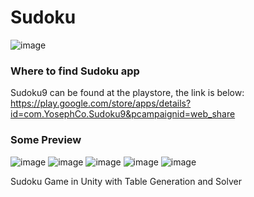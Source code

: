 # Sudoku
![image](https://github.com/yosephfy/Sudoku/assets/70306341/21f3e499-90c7-4814-a605-4fd94d63933f)

### Where to find Sudoku app
Sudoku9 can be found at the playstore, the link is below:
https://play.google.com/store/apps/details?id=com.YosephCo.Sudoku9&pcampaignid=web_share

### Some Preview
![image](https://github.com/yosephfy/Sudoku/assets/70306341/396ddb6a-7834-45ba-bb5d-452302f41e1b)
![image](https://github.com/yosephfy/Sudoku/assets/70306341/41bb763f-b386-4463-991e-02337fd49df3)
![image](https://github.com/yosephfy/Sudoku/assets/70306341/630dc7eb-aaa6-4fed-8a58-9fc4eca1313f)
![image](https://github.com/yosephfy/Sudoku/assets/70306341/0a297b3a-737f-47e4-8521-5c19ee6c2982)
![image](https://github.com/yosephfy/Sudoku/assets/70306341/51929f56-f092-47ae-ad0f-f69b4d5e24db)



Sudoku Game in Unity with Table Generation and Solver
